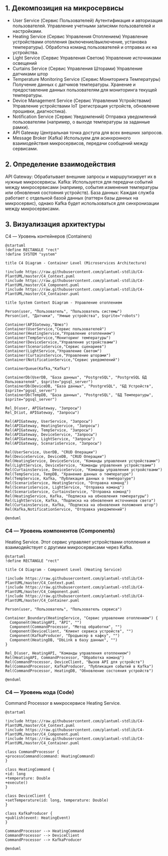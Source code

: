 ## 1. Декомпозиция на микросервисы
* User Service (Сервис Пользователей) Аутентификация и авторизация пользователей. Управление учетными записями пользователей и настройками.
* Heating Service (Сервис Управления Отоплением) Управление устройствами отопления (включение/выключение, установка температуры).
Обработка команд пользователей и отправка их на устройства.
* Light Service (Сервис Управления Светом) Управление источниками освещений
* Curtains Service (Сервис Управления Шторами) Управление датчиками штор
* Temperature Monitoring Service (Сервис Мониторинга Температуры)
Получение данных с датчиков температуры.
Хранение и предоставление данных пользователям для мониторинга текущей температуры.
* Device Management Service (Сервис Управления Устройствами)
Управление устройствами IoT (регистрация устройств, обновление прошивки, диагностика).
* Notification Service (Сервис Уведомлений)
Отправка уведомлений пользователям (например, о выходе температуры за заданные рамки).
* API Gateway
Центральная точка доступа для всех внешних запросов.
* Message Broker (Kafka)
Используем для асинхронного взаимодействия микросервисов, передачи сообщений между сервисами.
## 2. Определение взаимодействия
API Gateway: Обрабатывает внешние запросы и маршрутизирует их в нужные микросервисы.
Kafka: Используется для передачи событий между микросервисами (например, события изменения температуры или обновления состояния устройств).
База данных: Каждая служба работает с отдельной базой данных (паттерн базы данных на микросервис), однако Kafka будет использоваться для синхронизации между микросервисами.
## 3. Визуализация архитектуры
   C4 — Уровень контейнеров (Containers)
```puml
@startuml
!define RECTANGLE "rect"
!define SYSTEM "system"

title C4 Diagram - Container Level (Microservices Architecture)

!include https://raw.githubusercontent.com/plantuml-stdlib/C4-PlantUML/master/C4_Context.puml
!include https://raw.githubusercontent.com/plantuml-stdlib/C4-PlantUML/master/C4_Component.puml
!include https://raw.githubusercontent.com/plantuml-stdlib/C4-PlantUML/master/C4_Container.puml

title System Context Diagram - Управление отоплением

Person(user, "Пользователь", "Пользователь системы")
Person(iot, "Датчики", "Умные устройства", $sprite="robots")

Container(APIGateway,"Шлюз")
Container(UserService,"Сервис пользователей")
Container(HeatingService,"Управление отоплением")
Container(TempService,"Мониторинг температуры")
Container(DeviceService,"Управление устройствами")
Container(ScenarioService,"Сервис сценариев")
Container(LightService,"Управление Светом")
Container(CurtainsService,"Управление шторами")
Container(NotificationService,"Сервис уведомлений")

ContainerQueue(Kafka,"Kafka")

ContainerDb(UserDB, "База данных", "PostgreSQL", "PostgreSQL БД Пользователей", $sprite="pgsql_server")
ContainerDb(DeviceDB, "База данных", "PostgreSQL", "БД Устройств", $sprite="pgsql_server")
ContainerDb(TempDB, "База данных", "PostgreSQL", "БД Температуры", $sprite="pgsql_server")

Rel_D(user, APIGateway, "Запросы")
Rel_D(iot, APIGateway, "Запросы")

Rel(APIGateway, UserService, "Запросы")
Rel(APIGateway, HeatingService, "Запросы")
Rel(APIGateway, TempService, "Запросы")
Rel(APIGateway, DeviceService, "Запросы")
Rel(APIGateway, LightService, "Запросы")
Rel(APIGateway, ScenarioService, "Запросы")

Rel(UserService, UserDB, "CRUD Операции")
Rel(DeviceService, DeviceDB, "CRUD Операции")
Rel(HeatingService, DeviceService, "Команды управления устройствами")
Rel(LightService, DeviceService, "Команды управления устройствами")
Rel(CurtainsService, DeviceService, "Команды управления устройствами")
Rel(TempService, TempDB, "Хранение данных о температуре")
Rel(TempService, Kafka, "Публикация данных о температуре")
Rel(ScenarioService, HeatingService, "Отправка команд")
Rel(ScenarioService, LightService, "Отправка команд")
Rel(ScenarioService, CurtainsService, "Отправка команд")
Rel(HeatingService, Kafka, "Подписка на обновления температуры")
Rel(LightService, Kafka, "Подписка на обновления источников света")
Rel(CurtainsService, Kafka, "Подписка на обновления положения штор")
Rel(Kafka,NotificationService, "Отправка уведомлений")

@enduml
```

### C4 — Уровень компонентов (Components)

Heating Service. Этот сервис управляет устройствами отопления и взаимодействует с другими микросервисами через Kafka.
```puml
@startuml
!define RECTANGLE "rect"

title C4 Diagram - Component Level (Heating Service)

!include https://raw.githubusercontent.com/plantuml-stdlib/C4-PlantUML/master/C4_Context.puml
!include https://raw.githubusercontent.com/plantuml-stdlib/C4-PlantUML/master/C4_Component.puml
!include https://raw.githubusercontent.com/plantuml-stdlib/C4-PlantUML/master/C4_Container.puml

Person(user, "Пользователь", "Пользователь сервиса")

Container_Boundary(HeatingService, "Сервис управление отоплением") {
  Component(HeatingAPI, "API", "")
  Component(CommandProcessor, "Метод обработки", "")
  Component(DeviceClient, "Клиент сервиса устройств", "")
  Component(KafkaProducer, "Продьюсер в кафку", "")
  Component(HeatingDB, "DbLink в базу данных", "")
}

Rel_D(user, HeatingAPI, "Команды управления отоплением")
Rel(HeatingAPI, CommandProcessor, "Обработка команд")
Rel(CommandProcessor, DeviceClient, "Вызов API для устройств")
Rel(CommandProcessor, KafkaProducer, "Публикация событий в Kafka")
Rel(CommandProcessor, HeatingDB, "Обновление состояния устройств")

@enduml
```
### C4 — Уровень кода (Code)

Command Processor в микросервисе Heating Service.

```puml
@startuml

!include https://raw.githubusercontent.com/plantuml-stdlib/C4-PlantUML/master/C4_Context.puml
!include https://raw.githubusercontent.com/plantuml-stdlib/C4-PlantUML/master/C4_Component.puml
!include https://raw.githubusercontent.com/plantuml-stdlib/C4-PlantUML/master/C4_Container.puml

class CommandProcessor {
+processCommand(command: HeatingCommand)
}

class HeatingCommand {
+id: long
+temperature: Double
+execute()
}

class DeviceClient {
+setTemperature(id: long, temperature: Double)
}

class KafkaProducer {
+publish(event: HeatingEvent)
}

CommandProcessor --> HeatingCommand
CommandProcessor --> DeviceClient
CommandProcessor --> KafkaProducer

@enduml
```
